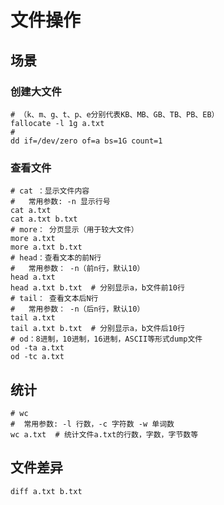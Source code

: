 # 文件操作

## 场景

### 创建大文件

```shell
# （k、m、g、t、p、e分别代表KB、MB、GB、TB、PB、EB）
fallocate -l 1g a.txt
# 
dd if=/dev/zero of=a bs=1G count=1
```

### 查看文件

```shell
# cat ：显示文件内容
#   常用参数: -n 显示行号
cat a.txt
cat a.txt b.txt
# more： 分页显示（用于较大文件）
more a.txt
more a.txt b.txt
# head：查看文本的前N行
#   常用参数： -n（前n行，默认10）
head a.txt
head a.txt b.txt  # 分别显示a，b文件前10行
# tail： 查看文本后N行
#   常用参数： -n（后n行，默认10）
tail a.txt
tail a.txt b.txt  # 分别显示a，b文件后10行
# od：8进制，10进制，16进制，ASCII等形式dump文件
od -ta a.txt
od -tc a.txt
```

## 统计

```shell
# wc
#  常用参数: -l 行数，-c 字符数 -w 单词数
wc a.txt  # 统计文件a.txt的行数，字数，字节数等
```

## 文件差异

```shell
diff a.txt b.txt
```
